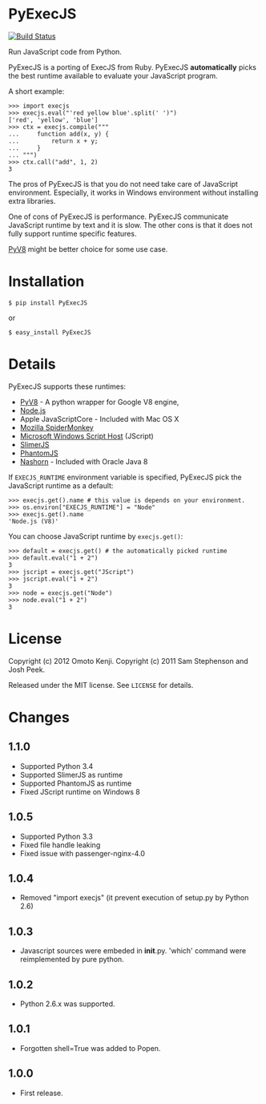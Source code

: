 PyExecJS
========
[![Build Status](https://travis-ci.org/doloopwhile/PyExecJS.svg?branch=travis-ci)](https://travis-ci.org/doloopwhile/PyExecJS)

Run JavaScript code from Python.

PyExecJS is a porting of ExecJS from Ruby.
PyExecJS **automatically** picks the best runtime available to evaluate your JavaScript program.

A short example:

    >>> import execjs
    >>> execjs.eval("'red yellow blue'.split(' ')")
    ['red', 'yellow', 'blue']
    >>> ctx = execjs.compile("""
    ...     function add(x, y) {
    ...         return x + y;
    ...     }
    ... """)
    >>> ctx.call("add", 1, 2)
    3

The pros of PyExecJS is that you do not need take care of JavaScript environment.
Especially, it works in Windows environment without installing extra libraries.

One of cons of PyExecJS is performance. PyExecJS communicate JavaScript runtime by text and it is slow.
The other cons is that it does not fully support runtime specific features.

[PyV8](https://code.google.com/p/pyv8/) might be better choice for some use case.

# Installation

    $ pip install PyExecJS

or

    $ easy_install PyExecJS

# Details

PyExecJS supports these runtimes:

* [PyV8](http://code.google.com/p/pyv8/) - A python wrapper for Google V8 engine,
* [Node.js](http://nodejs.org/)
* Apple JavaScriptCore - Included with Mac OS X
* [Mozilla SpiderMonkey](http://www.mozilla.org/js/spidermonkey/)
* [Microsoft Windows Script Host](http://msdn.microsoft.com/en-us/library/9bbdkx3k.aspx) (JScript)
* [SlimerJS](http://slimerjs.org/)
* [PhantomJS](http://phantomjs.org/)
* [Nashorn](http://docs.oracle.com/javase/8/docs/technotes/guides/scripting/nashorn/intro.html#sthref16) - Included with Oracle Java 8


If `EXECJS_RUNTIME` environment variable is specified, PyExecJS pick the JavaScript runtime as a default:

    >>> execjs.get().name # this value is depends on your environment.
    >>> os.environ["EXECJS_RUNTIME"] = "Node"
    >>> execjs.get().name
    'Node.js (V8)'

You can choose JavaScript runtime by `execjs.get()`:

    >>> default = execjs.get() # the automatically picked runtime
    >>> default.eval("1 + 2")
    3
    >>> jscript = execjs.get("JScript")
    >>> jscript.eval("1 + 2")
    3
    >>> node = execjs.get("Node")
    >>> node.eval("1 + 2")
    3

# License

Copyright (c) 2012 Omoto Kenji.
Copyright (c) 2011 Sam Stephenson and Josh Peek.

Released under the MIT license. See `LICENSE` for details.

# Changes
## 1.1.0
- Supported Python 3.4
- Supported SlimerJS as runtime
- Supported PhantomJS as runtime
- Fixed JScript runtime on Windows 8

## 1.0.5
- Supported Python 3.3
- Fixed file handle leaking
- Fixed issue with passenger-nginx-4.0

## 1.0.4
- Removed "import execjs" (it prevent execution of setup.py by Python 2.6)

## 1.0.3
- Javascript sources were embeded in __init__.py. 'which' command were reimplemented by pure python.

## 1.0.2
- Python 2.6.x was supported.

## 1.0.1
- Forgotten shell=True was added to Popen.

## 1.0.0
- First release.
